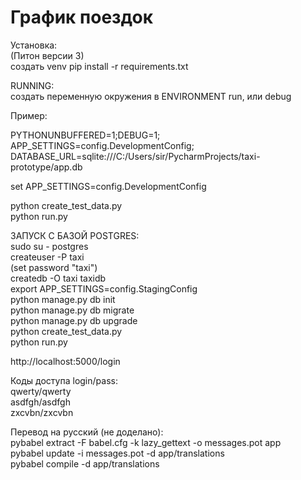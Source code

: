 # График поездок


Установка:  
(Питон версии 3)  
создать venv
pip install -r requirements.txt  

RUNNING:  
создать переменную окружения в ENVIRONMENT run, или debug

Пример:

PYTHONUNBUFFERED=1;DEBUG=1;
APP_SETTINGS=config.DevelopmentConfig;
DATABASE_URL=sqlite:///C:/Users/sir/PycharmProjects/taxi-prototype/app.db

set APP_SETTINGS=config.DevelopmentConfig  

python create_test_data.py  
python run.py  


ЗАПУСК С БАЗОЙ POSTGRES:  
sudo su - postgres  
createuser -P taxi  
(set password "taxi")  
createdb -O taxi taxidb  
export APP_SETTINGS=config.StagingConfig  
python manage.py db init  
python manage.py db migrate  
python manage.py db upgrade  
python create_test_data.py  
python run.py  


http://localhost:5000/login  

Коды доступа
login/pass:  
qwerty/qwerty  
asdfgh/asdfgh  
zxcvbn/zxcvbn  

Перевод на русский (не доделано):  
pybabel extract -F babel.cfg -k lazy_gettext -o messages.pot app  
pybabel update -i messages.pot -d app/translations  
pybabel compile -d app/translations  
